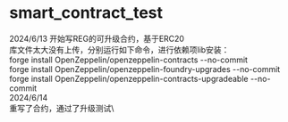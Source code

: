 # smart_contract_test
2024/6/13 开始写REG的可升级合约，基于ERC20\
库文件太大没有上传，分别运行如下命令，进行依赖项lib安装：\
forge install OpenZeppelin/openzeppelin-contracts --no-commit\
forge install OpenZeppelin/openzeppelin-foundry-upgrades --no-commit\
forge install OpenZeppelin/openzeppelin-contracts-upgradeable --no-commit\
2024/6/14\
重写了合约，通过了升级测试\

